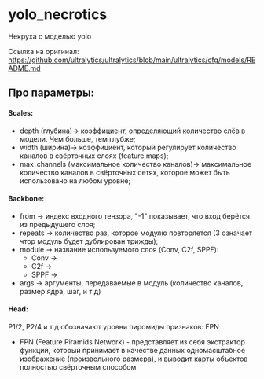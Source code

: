 # yolo_necrotics
Некруха с моделью yolo

Ссылка на оригинал: https://github.com/ultralytics/ultralytics/blob/main/ultralytics/cfg/models/README.md

## Про параметры:
#### Scales:
* depth (глубина)-> коэффициент, определяющий количество слёв в модели. Чем больше, тем глубже;
* width (ширина)-> коэффициент, который регулирует количество каналов в свёрточных слоях (feature maps);
* max_channels (максимальное количество каналов)-> максимальное количество каналов в свёрточных сетях, которое может быть использовано на любом уровне;
#### Backbone:
* from -> индекс входного тензора, "-1" показывает, что вход берётся из предыдущего слоя;
* repeats -> количество раз, которое модулю повторяется (3 означает чтор модуль будет дублирован трижды);
* module -> название используемого слоя (Conv, C2f, SPPF):
    * Conv ->
    * C2f ->
    * SPPF ->
* args -> аргументы, передаваемые в модуль (количество каналов, размер ядра, шаг, и т д)
#### Head:
P1/2, P2/4 и т д обозначают уровни пиромиды признаков: FPN
* FPN (Feature Piramids Network) - представляет из себя экстрактор функций, который принимает в качестве данных одномасштабное изображение (произвольного размера), и выводит карты объектов полностью свёрточным способом